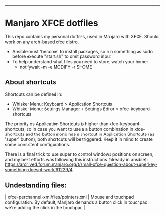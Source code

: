---
# Manjaro XFCE dotfiles

This repo contains my personal dotfiles, used in Manjaro with XFCE.
Should work on any arch-based xfce distro.

- Ansible must 'become' to install packages, so run something as sudo before execute "start.sh" to omit password input
- To help understand what files you need to store, watch your home:
  - notifywait -m -e MODIFY -r $HOME

## About shortcuts

Shortcuts can be defined in:
- Whisker Menu: Keyboard > Application Shortcuts
- Whisker Menu: Settings Manager > Settings Editor > xfce-keyboard-shortcuts

The priority os Application Shortcuts is higher than xfce-keyboard-shortcuts, so in case you want to use a a button combination in xfce-shortcuts and the button alone has a shortcut in Application Shortcuts (as 'super' button), both shortcuts will be triggered. Keep it in mind to create some consistent configurations.

There is a final trick to use super to control windows positions on screen, and my best efforts was following this instructions (already in ansible):
https://archived.forum.manjaro.org/t/small-xfce-question-about-superkey-something-doesnt-work/61229/4


## Undestanding files:

| xfce-perchannel-xml/files/pointers.xml | Mouse and touchpad configuration. By default, Manjaro demands a button click in touchpad, we're adding the click in the touchpad |
 






